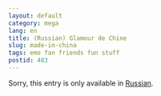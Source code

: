 ```yaml
---
layout: default
category: mega
lang: en
title: (Russian) Glamour de Chine
slug: made-in-china
tags: emo fan friends fun stuff 
postid: 483
---
```

<p>Sorry, this entry is only available in <a href="http://mega.genn.org/export/getposts.php">Russian</a>.</p>